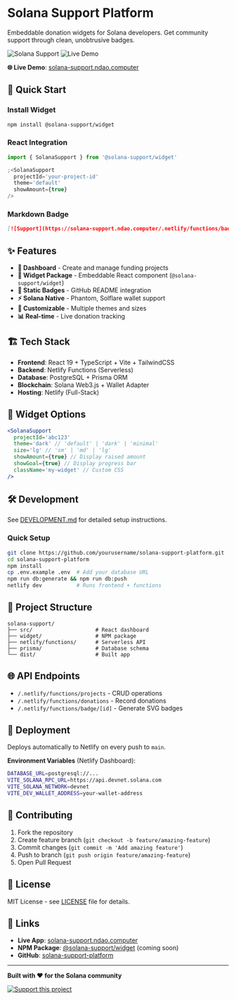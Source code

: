 # Solana Support Platform

Embeddable donation widgets for Solana developers. Get community support through clean, unobtrusive badges.

![Solana Support](https://img.shields.io/badge/Solana-Support-9945FF?style=for-the-badge&logo=solana)
![Live Demo](https://img.shields.io/badge/Demo-Live-00D9FF?style=for-the-badge)

**🌐 Live Demo**: [solana-support.ndao.computer](https://solana-support.ndao.computer)

## 🚀 Quick Start

### Install Widget

```bash
npm install @solana-support/widget
```

### React Integration

```jsx
import { SolanaSupport } from '@solana-support/widget'

;<SolanaSupport
  projectId='your-project-id'
  theme='default'
  showAmount={true}
/>
```

### Markdown Badge

```markdown
[![Support](https://solana-support.ndao.computer/.netlify/functions/badge/your-project-id)](https://solana-support.ndao.computer/project/your-project-id)
```

## ✨ Features

- **🎯 Dashboard** - Create and manage funding projects
- **💎 Widget Package** - Embeddable React component (`@solana-support/widget`)
- **🔗 Static Badges** - GitHub README integration
- **⚡ Solana Native** - Phantom, Solflare wallet support
- **🎨 Customizable** - Multiple themes and sizes
- **📊 Real-time** - Live donation tracking

## 🏗 Tech Stack

- **Frontend**: React 19 + TypeScript + Vite + TailwindCSS
- **Backend**: Netlify Functions (Serverless)
- **Database**: PostgreSQL + Prisma ORM
- **Blockchain**: Solana Web3.js + Wallet Adapter
- **Hosting**: Netlify (Full-Stack)

## 🎨 Widget Options

```jsx
<SolanaSupport
  projectId='abc123'
  theme='dark' // 'default' | 'dark' | 'minimal'
  size='lg' // 'sm' | 'md' | 'lg'
  showAmount={true} // Display raised amount
  showGoal={true} // Display progress bar
  className='my-widget' // Custom CSS
/>
```

## 🛠 Development

See [DEVELOPMENT.md](./DEVELOPMENT.md) for detailed setup instructions.

### Quick Setup

```bash
git clone https://github.com/yourusername/solana-support-platform.git
cd solana-support-platform
npm install
cp .env.example .env  # Add your database URL
npm run db:generate && npm run db:push
netlify dev           # Runs frontend + functions
```

## 📁 Project Structure

```
solana-support/
├── src/                    # React dashboard
├── widget/                 # NPM package
├── netlify/functions/      # Serverless API
├── prisma/                 # Database schema
└── dist/                   # Built app
```

## 🌐 API Endpoints

- `/.netlify/functions/projects` - CRUD operations
- `/.netlify/functions/donations` - Record donations
- `/.netlify/functions/badge/[id]` - Generate SVG badges

## 🚀 Deployment

Deploys automatically to Netlify on every push to `main`.

**Environment Variables** (Netlify Dashboard):

```bash
DATABASE_URL=postgresql://...
VITE_SOLANA_RPC_URL=https://api.devnet.solana.com
VITE_SOLANA_NETWORK=devnet
VITE_DEV_WALLET_ADDRESS=your-wallet-address
```

## 🤝 Contributing

1. Fork the repository
2. Create feature branch (`git checkout -b feature/amazing-feature`)
3. Commit changes (`git commit -m 'Add amazing feature'`)
4. Push to branch (`git push origin feature/amazing-feature`)
5. Open Pull Request

## 📄 License

MIT License - see [LICENSE](LICENSE) file for details.

## 🔗 Links

- **Live App**: [solana-support.ndao.computer](https://solana-support.ndao.computer)
- **NPM Package**: [@solana-support/widget](https://npmjs.com/package/@solana-support/widget) (coming soon)
- **GitHub**: [solana-support-platform](https://github.com/yourusername/solana-support-platform)

---

**Built with ❤️ for the Solana community**

[![Support this project](https://solana-support.ndao.computer/.netlify/functions/badge/platform-development)](https://solana-support.ndao.computer/project/platform-development)
